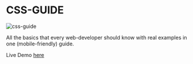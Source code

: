 # CSS-GUIDE

![css-guide](https://user-images.githubusercontent.com/8030614/87886694-d25bfa80-ca27-11ea-9886-ae2b21e7a846.png)

All the basics that every web-developer should know with real examples in one (mobile-friendly) guide.

Live Demo [here](https://nadavshaar.github.io/CSS-GUIDE/)
